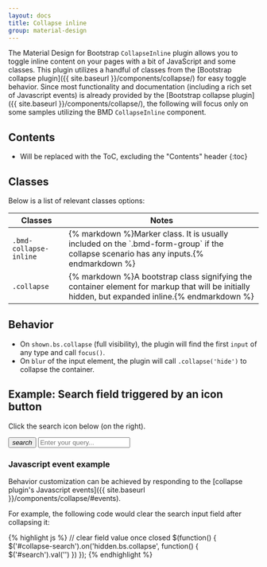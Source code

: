 ```yaml
---
layout: docs
title: Collapse inline
group: material-design
---
```


The Material Design for Bootstrap `CollapseInline` plugin allows you to toggle inline content on your pages with a bit of JavaScript and some classes. This plugin utilizes a handful of classes from the [Bootstrap collapse plugin]({{ site.baseurl }}/components/collapse/) for easy toggle behavior. Since most functionality and documentation (including a rich set of Javascript events) is already provided by the [Bootstrap collapse plugin]({{ site.baseurl }}/components/collapse/), the following will focus only on some samples utilizing the BMD `CollapseInline` component. 

## Contents

* Will be replaced with the ToC, excluding the "Contents" header
{:toc}

## Classes

Below is a list of relevant classes options:
<table>
  <thead>
    <tr>
      <th>Classes</th>
      <th>Notes</th>
    </tr>
  </thead>
  <tbody>
    <tr>
      <td>
        <code>.bmd-collapse-inline</code>
      </td>
      <td>
        {% markdown %}Marker class. It is usually included on the `.bmd-form-group` if the collapse scenario has any inputs.{% endmarkdown %}
      </td>
    </tr>
    <tr>
      <td>
        <code>.collapse</code>
      </td>
      <td>{% markdown %}A bootstrap class signifying the container element for markup that will be initially hidden, but expanded inline.{% endmarkdown %}
      </td>
    </tr>
  </tbody>
</table>

## Behavior

- On `shown.bs.collapse` (full visibility), the plugin will find the first `input` of any type and call `focus()`.
- On `blur` of the input element, the plugin will call `.collapse('hide')` to collapse the container.


## Example: Search field triggered by an icon button

Click the search icon below (on the right).  


<div class="bmd-form-group bmd-collapse-inline pull-xs-right">
  <button class="btn bmd-btn-icon" for="search" data-toggle="collapse" data-target="#collapse-search" aria-expanded="false" aria-controls="collapse-search">
    <i class="material-icons">search</i>
  </button>  
  <span id="collapse-search" class="collapse">
    <input class="form-control" type="text" id="search" placeholder="Enter your query...">
  </span>
</div>


### Javascript event example

Behavior customization can be achieved by responding to the [collapse plugin's Javascript events]({{ site.baseurl }}/components/collapse/#events).
 
 
For example, the following code would clear the search input field after collapsing it:

{% highlight js %}
  // clear field value once closed
  $(function() {
    $('#collapse-search').on('hidden.bs.collapse', function() {
      $('#search').val('')
    })
  });
{% endhighlight %}
